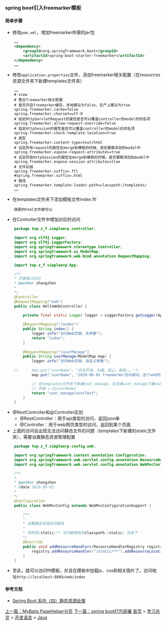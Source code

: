 ### spring boot引入freemarker模板

#### 简单步骤
* 修改`pom.xml`，增加freemarker所需的jar包
```xml
    ……
    <dependency>
        <groupId>org.springframework.boot</groupId>
        <artifactId>spring-boot-starter-freemarker</artifactId>
    </dependency>
    ……
```
* 修改`application.properties`文件，添加freemarker相关配置（在resources资源文件夹下新建templates文件夹）
```proterties
    ……
    # view
    # 整合freemarker相关配置
    # 是否开启freemarker缓存，本地建议为false，生产上建议为true
    spring.freemarker.cache=false
    spring.freemarker.charset=utf-8
    # 指定HttpServletRequest的属性是否可以覆盖controller的model的同名项
    spring.freemarker.allow-request-override=false
    # 指定HttpSession的属性是否可以覆盖controller的model的同名项
    spring.freemarker.check-template-location=true
    # 类型
    spring.freemarker.content-type=text/html
    # 设定所有request的属性在merge到模板的时候，是否要都添加到model中
    spring.freemarker.expose-request-attributes=true
    # 设定所有HttpSession的属性在merge到模板的时候，是否要都添加到model中
    spring.freemarker.expose-session-attributes=true
    # 文件后缀
    spring.freemarker.suffix=.ftl
    #spring.freemarker.suffix=.html
    # 路径
    spring.freemarker.template-loader-path=classpath:/templates/
    ……
```
* 在templates文件夹下添加模板文件index.ftl
```ftl
    随便的html文件都可以
```
* 在Controller文件中增加对应的访问
```java
    package top.z_f.simpleerp.controller;

    import org.slf4j.Logger;
    import org.slf4j.LoggerFactory;
    import org.springframework.stereotype.Controller;
    import org.springframework.ui.ModelMap;
    import org.springframework.web.bind.annotation.RequestMapping;

    import top.z_f.simpleerp.App;

    /**
    * 页面接口访问
    * @author zhangzhen
    *
    */
    @Controller
    @RequestMapping("web")
    public class HelloWebController {
        
        private final static Logger logger = LoggerFactory.getLogger(App.class);

        @RequestMapping("/index")
        public String index() { 
            logger.info("访问Web页面，无参数");
            return "index";
        }
        
        @RequestMapping("/userManage")
        public String userManage(ModelMap map) { 
            logger.info("访问Web页面，自定义参数");
            
    //		map.put("userName", "状态不佳，头痛、恶心、难受。。。");
            map.put("userName", "2019-06-03 freemarker访问成功，这个web的模板是不是相当于建立好了。。。鼓掌。。。");

            // 在templates文件夹下新建user_manage，在目录user_manage下建userTest.ftl，内容如下
            // 内容 = ${userName}
            return "user_manage/userTest";
        }
    }
```
* @RestController和@Controller区别
    * @RestController：用于api类型的访问，返回json串
    * @Controller：用于web网页类型的访问，返回到某个页面
* 上面的访问会出现无法访问静态文件的问题（templates下新建的static文件夹），需要设置静态资源管理配置
```java
    package top.z_f.simpleerp.config.web;

    import org.springframework.context.annotation.Configuration;
    import org.springframework.web.servlet.config.annotation.ResourceHandlerRegistry;
    import org.springframework.web.servlet.config.annotation.WebMvcConfigurationSupport;

    /**
    * 
    * @author zhangzhen
    * @date 2019-06-02
    *
    */
    @Configuration
    public class WebMvcConfig extends WebMvcConfigurationSupport {

        /**
        * 
        * 设置静态资源访问路径
        * 
        * 将所有/static/** 访问都映射到classpath:/static/ 目录下
        */
        @Override
        public void addResourceHandlers(ResourceHandlerRegistry registry) {
            registry.addResourceHandler("/static/**").addResourceLocations("classpath:/static/");
        }
    }
```
* 至此，就可以访问ftl模板，并且在模板中加载js、css和相关图片了。访问地址`http://localhost:8089/web/index`

#### 参考文档
* [Spring Boot 系列（四）静态资源处理](https://www.cnblogs.com/magicalSam/p/7189476.html)

[上一篇：MyBatis PageHelper分页](201905007.md) [下一篇：spring boot打包部署](201906001.md) 
[首页](../../README.md) > [学习总览](../../introduction/studyCatalogList.md) > [开发语言](../developmentLanguage/developmentLanguage.md) > [Java](java.md)
